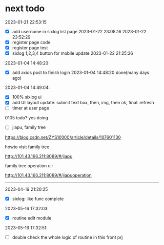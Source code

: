 # next todo

2023-01-21 22:53:15

- [x] add username in sixlog list page 2023-01-22 23:08:16 2023-01-22 23:52:29
- [x] register page code
- [x] register page test
- [x] sixlog 1,2,3,4 button for mobile update 2023-01-22 21:25:26

2023-01-04 14:48:20

- [x] add axios post to finish login 2023-01-04 14:48:20 done(many days ago) 

2023-01-04 14:49:04:

- [x] 100% sixlog ui 
- [x] add UI layout update: submit text box, then, img, then ok, final: refresh
- [ ] timer at user page

0105 todo? yes doing

- [ ] jiapu, family tree

https://blog.csdn.net/ZYS10000/article/details/107601130

howto visit family tree

http://101.43.166.211:8089/#/jiapu


family tree operation ui:

http://101.43.166.211:8089/#/jiapuoperation

---

2023-04-19 21:20:25

- [x] sixlog: like func complete

2023-05-16 17:32:03

- [x] routine edit module

2023-05-16 17:32:51

- [ ] double check the whole logic of routine in this front prj